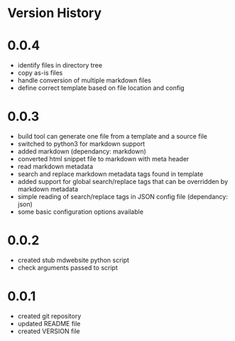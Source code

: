 # Version History

# 0.0.4

* identify files in directory tree
* copy as-is files
* handle conversion of multiple markdown files
* define correct template based on file location and config

# 0.0.3

* build tool can generate one file from a template and a source file
* switched to python3 for markdown support
* added markdown (dependancy: markdown)
* converted html snippet file to markdown with meta header
* read markdown metadata
* search and replace markdown metadata tags found in template
* added support for global search/replace tags that can be overridden by markdown metadata
* simple reading of search/replace tags in JSON config file (dependancy: json)
* some basic configuration options available

# 0.0.2

* created stub mdwebsite python script
* check arguments passed to script

# 0.0.1

* created git repository
* updated README file
* created VERSION file
